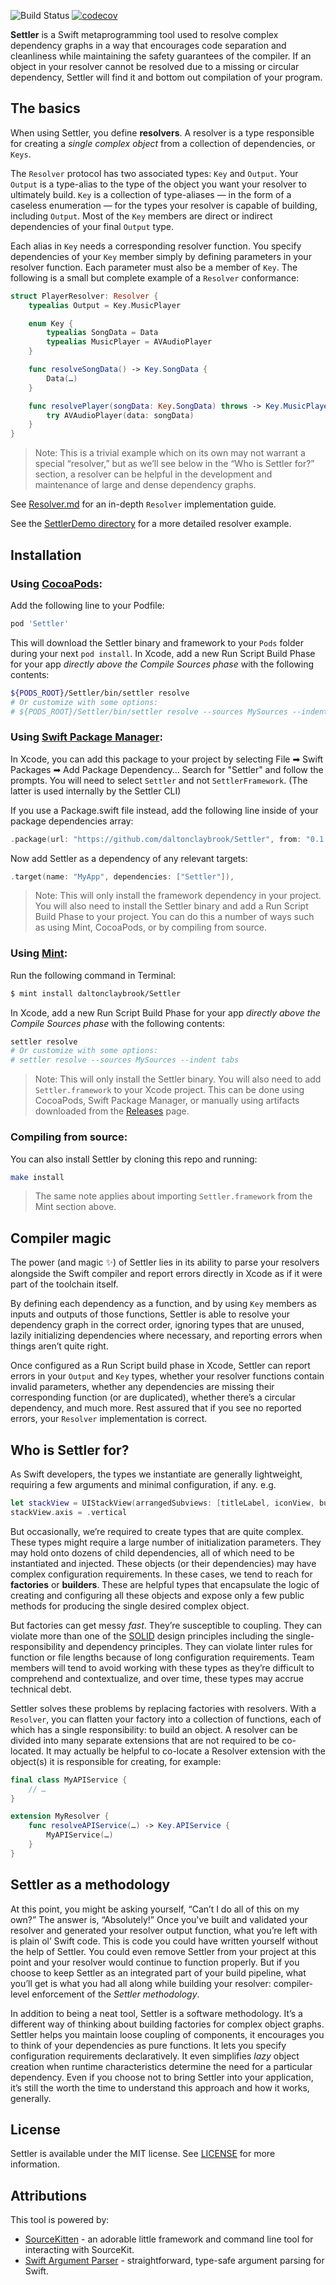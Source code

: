 ![Build Status](https://github.com/daltonclaybrook/Settler/workflows/Swift/badge.svg)
[![codecov](https://codecov.io/gh/daltonclaybrook/Settler/branch/main/graph/badge.svg)](https://codecov.io/gh/daltonclaybrook/Settler)

**Settler** is a Swift metaprogramming tool used to resolve complex dependency graphs in a way that encourages code separation and cleanliness while maintaining the safety guarantees of the compiler. If an object in your resolver cannot be resolved due to a missing or circular dependency, Settler will find it and bottom out compilation of your program.

## The basics

When using Settler, you define **resolvers**. A resolver is a type responsible for creating a _single complex object_ from a collection of dependencies, or `Keys`.

The `Resolver` protocol has two associated types: `Key` and `Output`. Your `Output` is a type-alias to the type of the object you want your resolver to ultimately build. `Key` is a collection of type-aliases — in the form of a caseless enumeration — for the types your resolver is capable of building, including `Output`. Most of the `Key` members are direct or indirect dependencies of your final `Output` type.

Each alias in `Key` needs a corresponding resolver function. You specify dependencies of your `Key` member simply by defining parameters in your resolver function. Each parameter must also be a member of `Key`. The following is a small but complete example of a `Resolver` conformance:

```swift
struct PlayerResolver: Resolver {
    typealias Output = Key.MusicPlayer

    enum Key {
        typealias SongData = Data
        typealias MusicPlayer = AVAudioPlayer
    }

    func resolveSongData() -> Key.SongData {
        Data(…)
    }

    func resolvePlayer(songData: Key.SongData) throws -> Key.MusicPlayer {
        try AVAudioPlayer(data: songData)
    }
}
```

>Note: This is a trivial example which on its own may not warrant a special “resolver,” but as we’ll see below in the “Who is Settler for?” section, a resolver can be helpful in the development and maintenance of large and dense dependency graphs.

See [Resolver.md](https://github.com/daltonclaybrook/Settler/blob/main/Resolver.md) for an in-depth `Resolver` implementation guide.

See the [SettlerDemo directory](https://github.com/daltonclaybrook/Settler/tree/main/Sources/SettlerDemo) for a more detailed resolver example.

## Installation

### Using [CocoaPods](https://cocoapods.org/):

Add the following line to your Podfile:

```ruby
pod 'Settler'
```

This will download the Settler binary and framework to your `Pods` folder during your next `pod install`. In Xcode, add a new Run Script Build Phase for your app _directly above the Compile Sources phase_ with the following contents:

```bash
${PODS_ROOT}/Settler/bin/settler resolve
# Or customize with some options:
# ${PODS_ROOT}/Settler/bin/settler resolve --sources MySources --indent tabs
```

### Using [Swift Package Manager](https://swift.org/package-manager/):

In Xcode, you can add this package to your project by selecting File ➡ Swift Packages ➡ Add Package Dependency… Search for "Settler" and follow the prompts. You will need to select `Settler` and not `SettlerFramework`. (The latter is used internally by the Settler CLI)

If you use a Package.swift file instead, add the following line inside of your package dependencies array:

```swift
.package(url: "https://github.com/daltonclaybrook/Settler", from: "0.1.0"),
```

Now add Settler as a dependency of any relevant targets:

```swift
.target(name: "MyApp", dependencies: ["Settler"]),
```

>Note: This will only install the framework dependency in your project. You will also need to install the Settler binary and add a Run Script Build Phase to your project. You can do this a number of ways such as using Mint, CocoaPods, or by compiling from source.

### Using [Mint](https://github.com/yonaskolb/mint):

Run the following command in Terminal:

```bash
$ mint install daltonclaybrook/Settler
```

In Xcode, add a new Run Script Build Phase for your app _directly above the Compile Sources phase_ with the following contents:

```bash
settler resolve
# Or customize with some options:
# settler resolve --sources MySources --indent tabs
```

>Note: This will only install the Settler binary. You will also need to add `Settler.framework` to your Xcode project. This can be done using CocoaPods, Swift Package Manager, or manually using artifacts downloaded from the [Releases](https://github.com/daltonclaybrook/Settler/releases) page.

### Compiling from source:

You can also install Settler by cloning this repo and running:

```bash
make install
```

>The same note applies about importing `Settler.framework` from the Mint section above.

## Compiler magic

The power (and magic ✨) of Settler lies in its ability to parse your resolvers alongside the Swift compiler and report errors directly in Xcode as if it were part of the toolchain itself.

By defining each dependency as a function, and by using `Key` members as inputs and outputs of those functions, Settler is able to resolve your dependency graph in the correct order, ignoring types that are unused, lazily initializing dependencies where necessary, and reporting errors when things aren’t quite right.

Once configured as a Run Script build phase in Xcode, Settler can report errors in your `Output` and `Key` types, whether your resolver functions contain invalid parameters, whether any dependencies are missing their corresponding function (or are duplicated), whether there’s a circular dependency, and much more. Rest assured that if you see no reported errors, your `Resolver` implementation is correct.

## Who is Settler for?

As Swift developers, the types we instantiate are generally lightweight, requiring a few arguments and minimal configuration, if any. e.g.

```swift
let stackView = UIStackView(arrangedSubviews: [titleLabel, iconView, button])
stackView.axis = .vertical
```

But occasionally, we’re required to create types that are quite complex. These types might require a large number of initialization parameters. They may hold onto dozens of child dependencies, all of which need to be instantiated and injected. These objects (or their dependencies) may have complex configuration requirements. In these cases, we tend to reach for **factories** or **builders**. These are helpful types that encapsulate the logic of creating and configuring all these objects and expose only a few public methods for producing the single desired complex object.

But factories can get messy _fast_. They’re susceptible to coupling. They can violate more than one of the [SOLID](https://en.wikipedia.org/wiki/SOLID) design principles including the single-responsibility and dependency principles. They can violate linter rules for function or file lengths because of long configuration requirements. Team members will tend to avoid working with these types as they’re difficult to comprehend and contextualize, and over time, these types may accrue technical debt.

Settler solves these problems by replacing factories with resolvers. With a `Resolver`, you can flatten your factory into a collection of functions, each of which has a single responsibility: to build an object. A resolver can be divided into many separate extensions that are not required to be co-located. It may actually be helpful to co-locate a Resolver extension with the object(s) it is responsible for creating, for example:

```swift
final class MyAPIService {
    // …
}

extension MyResolver {
    func resolveAPIService(…) -> Key.APIService {
        MyAPIService(…)
    }
}
```

## Settler as a methodology

At this point, you might be asking yourself, “Can’t I do all of this on my own?” The answer is, “Absolutely!” Once you've built and validated your resolver and generated your resolver output function, what you’re left with is plain ol’ Swift code. This is code you could have written yourself without the help of Settler. You could even remove Settler from your project at this point and your resolver would continue to function properly. But if you choose to keep Settler as an integrated part of your build pipeline, what you’ll get is what you had all along while building your resolver: compiler-level enforcement of the _Settler methodology_.

In addition to being a neat tool, Settler is a software methodology. It’s a different way of thinking about building factories for complex object graphs. Settler helps you maintain loose coupling of components, it encourages you to think of your dependencies as pure functions. It lets you specify configuration requirements declaratively. It even simplifies _lazy_ object creation when runtime characteristics determine the need for a particular dependency. Even if you choose not to bring Settler into your application, it’s still the worth the time to understand this approach and how it works, generally.

## License

Settler is available under the MIT license. See [LICENSE](https://github.com/daltonclaybrook/Settler/blob/main/LICENSE) for more information.

## Attributions

This tool is powered by:

* [SourceKitten](https://github.com/jpsim/SourceKitten) - an adorable little framework and command line tool for interacting with SourceKit.
* [Swift Argument Parser](https://github.com/apple/swift-argument-parser) - straightforward, type-safe argument parsing for Swift.
